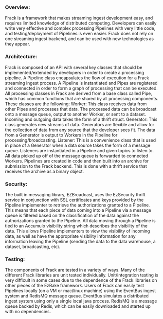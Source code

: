 ### Overview:
Frack is a framework that makes streaming ingest development easy, and requires limited knowledge of distributed computing. Developers can easily write very effective and complex processing Pipelines with very little code, and testing/deployment of Pipelines is even easier. Frack does not rely on one streaming ingest backend, and can be used with new technologies as they appear.

### Architecture:
Frack is composed of an API with several key classes that should be implemented/extended by developers in order to create a processing pipeline. A Pipeline class encapsulates the flow of execution for a Frack streaming ingest process. A Pipeline is instantiated and Pipes are registered and connected in order to form a graph of processing that can be executed.
All processing classes in Frack are derived from a base class called Pipe, which has common functions that are shared by all processing components. These classes are the following:
Worker: This class receives data from other Pipes and processes that data. The processed data can be broadcast onto a message queue, output to another Worker, or sent to a dataset. Incoming and outgoing data takes the form of a thrift struct.
Generator: This class generates new streams of data. Generators are flexible and allow for the collection of data from any source that the developer sees fit. The data from a Generator is output to Workers in the Pipeline for processing/broadcasting.
Listener: This is a convenience class that is used in place of a Generator when a data source takes the form of a message queue. Listeners are instantiated in a Pipeline and given topics to listen to. All data picked up off of the message queue is forwarded to connected Workers.
Pipelines are created in code and then built into an archive for submission to the Frack backend. This is done with a thrift service that receives the archive as a binary object.

### Security:
The built in messaging library, EZBroadcast, uses the EzSecurity thrift service in conjunction with SSL certificates and keys provided by the Pipeline implementer to retrieve the authorizations granted to a Pipeline. This means that each piece of data coming into a Pipeline via a message queue is filtered based on the classification of the data against the authorizations granted to the Pipeline.
All data moving through a Pipeline is tied to an Accumulo visibility string which describes the visibility of the data. This allows Pipeline implementers to view the visibility of incoming data, as well as have the appropriate visibility information for any information leaving the Pipeline (sending the data to the data warehouse, a dataset, broadcasting, etc).

### Testing:
The components of Frack are tested in a variety of ways. Many of the different Frack libraries are unit tested individually. Unit/Integration testing is very difficult in some cases due to the dependence of the Frack libraries on other pieces of the EzBake framework.
Users of Frack can easily test Pipelines locally (on a VM or mac/linux machine) using the EventBus ingest system and RedisMQ message queue. EventBus simulates a distributed ingest system using only a single local java process. RedisMQ is a message queue backed by Redis, which can be easily downloaded and started up with no dependencies.
